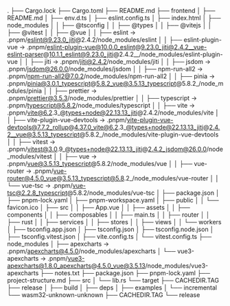 .
├── Cargo.lock
├── Cargo.toml
├── README.md
├── frontend
│   ├── README.md
│   ├── env.d.ts
│   ├── eslint.config.ts
│   ├── index.html
│   ├── node_modules
│   │   ├── @tsconfig
│   │   ├── @types
│   │   ├── @vitejs
│   │   ├── @vitest
│   │   ├── @vue
│   │   ├── eslint -> .pnpm/eslint@9.23.0_jiti@2.4.2/node_modules/eslint
│   │   ├── eslint-plugin-vue -> .pnpm/eslint-plugin-vue@10.0.0_eslint@9.23.0_jiti@2.4.2__vue-eslint-parser@10.1.1_eslint@9.23.0_jiti@2.4.2__/node_modules/eslint-plugin-vue
│   │   ├── jiti -> .pnpm/jiti@2.4.2/node_modules/jiti
│   │   ├── jsdom -> .pnpm/jsdom@26.0.0/node_modules/jsdom
│   │   ├── npm-run-all2 -> .pnpm/npm-run-all2@7.0.2/node_modules/npm-run-all2
│   │   ├── pinia -> .pnpm/pinia@3.0.1_typescript@5.8.2_vue@3.5.13_typescript@5.8.2_/node_modules/pinia
│   │   ├── prettier -> .pnpm/prettier@3.5.3/node_modules/prettier
│   │   ├── typescript -> .pnpm/typescript@5.8.2/node_modules/typescript
│   │   ├── vite -> .pnpm/vite@6.2.3_@types+node@22.13.13_jiti@2.4.2/node_modules/vite
│   │   ├── vite-plugin-vue-devtools -> .pnpm/vite-plugin-vue-devtools@7.7.2_rollup@4.37.0_vite@6.2.3_@types+node@22.13.13_jiti@2.4.2__vue@3.5.13_typescript@5.8.2_/node_modules/vite-plugin-vue-devtools
│   │   ├── vitest -> .pnpm/vitest@3.0.9_@types+node@22.13.13_jiti@2.4.2_jsdom@26.0.0/node_modules/vitest
│   │   ├── vue -> .pnpm/vue@3.5.13_typescript@5.8.2/node_modules/vue
│   │   ├── vue-router -> .pnpm/vue-router@4.5.0_vue@3.5.13_typescript@5.8.2_/node_modules/vue-router
│   │   └── vue-tsc -> .pnpm/vue-tsc@2.2.8_typescript@5.8.2/node_modules/vue-tsc
│   ├── package.json
│   ├── pnpm-lock.yaml
│   ├── pnpm-workspace.yaml
│   ├── public
│   │   └── favicon.ico
│   ├── src
│   │   ├── App.vue
│   │   ├── assets
│   │   ├── components
│   │   ├── composables
│   │   ├── main.ts
│   │   ├── router
│   │   ├── rust
│   │   ├── services
│   │   ├── stores
│   │   ├── views
│   │   └── workers
│   ├── tsconfig.app.json
│   ├── tsconfig.json
│   ├── tsconfig.node.json
│   ├── tsconfig.vitest.json
│   ├── vite.config.ts
│   └── vitest.config.ts
├── node_modules
│   ├── apexcharts -> .pnpm/apexcharts@4.5.0/node_modules/apexcharts
│   └── vue3-apexcharts -> .pnpm/vue3-apexcharts@1.8.0_apexcharts@4.5.0_vue@3.5.13/node_modules/vue3-apexcharts
├── notes.txt
├── package.json
├── pnpm-lock.yaml
├── project-structure.md
├── src
│   └── lib.rs
└── target
    ├── CACHEDIR.TAG
    ├── release
    │   ├── build
    │   ├── deps
    │   ├── examples
    │   └── incremental
    └── wasm32-unknown-unknown
        ├── CACHEDIR.TAG
        └── release
